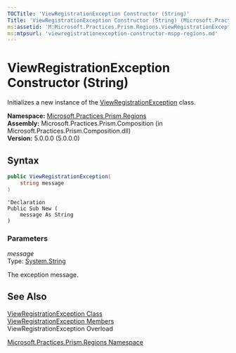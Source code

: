 ```yaml
---
TOCTitle: 'ViewRegistrationException Constructor (String)'
Title: 'ViewRegistrationException Constructor (String) (Microsoft.Practices.Prism.Regions)'
ms:assetid: 'M:Microsoft.Practices.Prism.Regions.ViewRegistrationException.\#ctor(System.String)'
ms:mtpsurl: 'viewregistrationexception-constructor-mspp-regions.md'
---
```


# ViewRegistrationException Constructor (String)

Initializes a new instance of the [ViewRegistrationException](/patterns-practices/reference/viewregistrationexception-class-mspp-regions) class.

**Namespace:** [Microsoft.Practices.Prism.Regions](/patterns-practices/reference/mspp-regions-namespace)<br/>
**Assembly:** Microsoft.Practices.Prism.Composition (in Microsoft.Practices.Prism.Composition.dll)<br/>
**Version:** 5.0.0.0 (5.0.0.0)

## Syntax

```C#
public ViewRegistrationException(
	string message
)
```
```VB
'Declaration
Public Sub New ( 
	message As String
)
```

### Parameters

_message_  
Type: [System.String](http://msdn2.microsoft.com/en-us/library/s1wwdcbf)

The exception message.

## See Also

[ViewRegistrationException Class](/patterns-practices/reference/viewregistrationexception-class-mspp-regions)<br/>
[ViewRegistrationException Members](/patterns-practices/reference/viewregistrationexception-members-mspp-regions)<br/>
ViewRegistrationException Overload

[Microsoft.Practices.Prism.Regions Namespace](/patterns-practices/reference/mspp-regions-namespace)